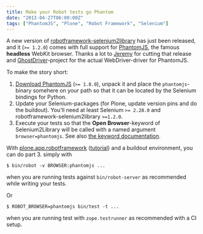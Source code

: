 ```yaml
---
title: Make your Robot tests go Phantom
date: "2013-04-27T06:00:00Z"
tags: ["PhantomJS", "Plone", "Robot Framework", "Selenium"]
---
```


A new version of
[robotframework-selenium2library](https://pypi.python.org/pypi/robotframework-selenium2library/)
has just been released, and it (`>= 1.2.0`) comes with full support for
[PhantomJS](http://phantomjs.org/), the famous **headless** WebKit
browser. Thanks a lot to [Jeremy](https://github.com/j1z0) for cutting
that release and
[GhostDriver](https://github.com/detro/ghostdriver)-project for the
actual WebDriver-driver for PhantomJS.

To make the story short:

1.  [Download PhantomJS](http://phantomjs.org/download.html)
    (`>= 1.8.0`), unpack it and place the `phantomjs`-binary somehere on
    your path so that it can be located by the Selenium bindings for
    Python.
2.  Update your Selenium-packages (for Plone, update version pins and do
    the buildout). You\'ll need at least Selenium `>= 2.28.0` and
    robotframework-selenium2library `>=1.2.0`.
3.  Execute your tests so that the **Open Browser**-keyword of
    Selenium2Library will be called with a named argument
    `browser=phantomjs`. See also [the keyword
    documentation](http://rtomac.github.io/robotframework-selenium2library/doc/Selenium2Library.html#Open%20Browser).

With
[plone.app.robotframework](http://pypi.python.org/pypi/plone.app.robotframework)
([tutorial](http://developer.plone.org/reference_manuals/external/plone.app.robotframework/happy.html))
and a buildout environment, you can do part 3. simply with

```shell
$ bin/robot -v BROWSER:phantomjs ...
```

when you are running tests against `bin/robot-server` as recommended
while writing your tests.

Or

```shell
$ ROBOT_BROWSER=phantomjs bin/test -t ...
```

when you are running test with `zope.testrunner` as recommended with a
CI setup.
